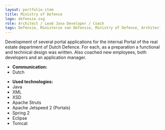```yaml
---
layout: portfolio-item
title: Ministry of Defence
logo: defensie.svg
role: Architect / Lead Java Developer / Coach
tags: Defensie, Ministerie van Defensie, Ministry of Defense, Architect, Lead Java Developer, Coach
---
```


Development of several portal applications for the internal Portal of the real estate department of
Dutch Defence. For each, as a preparation a functional and technical design was written.
Also coached new employees, both developers and an application manager.

- **Communication:**
- Dutch

* **Used technologies:**
* Java
* XML
* XSD
* Apache Struts
* Apache Jetspeed 2 (Portals)
* Spring 2
* Eclipse
* Tomcat
